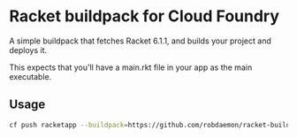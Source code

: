 # Racket buildpack for Cloud Foundry

A simple buildpack that fetches Racket 6.1.1, and builds your project and deploys it.

This expects that you'll have a main.rkt file in your app as the main executable.

## Usage

```bash
cf push racketapp --buildpack=https://github.com/robdaemon/racket-buildpack
```